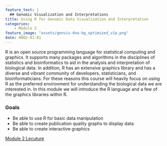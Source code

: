 ```yaml
---
feature_text: |
  ## Genomic Visualization and Interpretations
title: Using R for Genomic Data Visualization and Interpretation
categories:
    - Module 2
feature_image: "assets/genvis-dna-bg_optimized_v1a.png"
date: 0002-01-01
---
```


R is an open source programming language for statistical computing and graphics. It supports many packages and algorithms in the disciplines of statistics and bioinformatics to aid in the analysis and interpretation of biological data. In addition, R has an extensive graphics library and has a diverse and vibrant community of developers, statisticians, and bioinformaticians. For these reasons this course will heavily focus on using R as the preferred environment for understanding the biological data we are interested in. In this module we will introduce the R language and a few of the graphics libraries within R.

### Goals
* Be able to use R for basic data manipulation
* Be able to create publication quality graphs to display data
* Be able to create interactive graphics

[Module 2 Lecuture](http://genviz.org/lectures/GenViz_Module2_Lecture.pptx)
